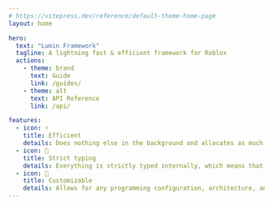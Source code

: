 ```yaml
---
# https://vitepress.dev/reference/default-theme-home-page
layout: home

hero:
  text: "Lumin Framework"
  tagline: A lightning fast & efficient framework for Roblox
  actions:
    - theme: brand
      text: Guide
      link: /guides/
    - theme: alt
      text: API Reference
      link: /api/

features:
  - icon: ⚡
    title: Efficient
    details: Does nothing else in the background and allocates as much resources as possible to more important jobs
  - icon: 🦺
    title: Strict typing
    details: Everything is strictly typed internally, which means that it is less error prone and more reliable
  - icon: 🎨
    title: Customizable
    details: Allows for any programming configuration, architecture, and allows for more customizable networking
---
```


